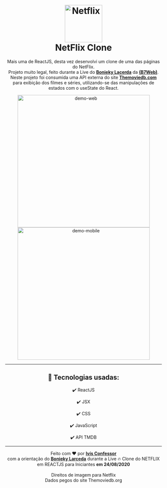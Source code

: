 <h1 align="center">
<br>
    <img 
        src="https://upload.wikimedia.org/wikipedia/commons/0/0f/Logo_Netflix.png" 
        alt="Netflix" 
        width="120"
    />
<br>
NetFlix Clone
</h1>

<p align="center">
    Mais uma de ReactJS, desta vez desenvolvi um clone de uma das páginas do NetFlix.<br />
    Projeto muito legal, feito durante a Live do <strong><a href="https://github.com/bonieky">Bonieky Lacerda</a></strong> da <strong><a href="https://www.linkedin.com/company/b7web/">(B7Web)</a></strong>.
    <br />
    Neste projeto foi consumida uma API externa do site <strong><a href="https://www.themoviedb.org/">Themoviedb.com</a></strong> para exibição dos filmes e séries, utilizando-se das manipulações de estados com o useState do React.
</p>

<div align="center">
    <img src="./github/NetFlixCloneWeb.gif"
    alt="demo-web" height="425" />
    <img src="./github/NetFlixCloneMobile.gif"
    alt="demo-mobile" height="425" />
</div>

<hr />

<div align="center">

## 🚀 Tecnologias usadas:

✔️ ReactJS

✔️ JSX

✔️ CSS

✔️ JavaScript

✔️ API TMDB

</div>

<hr />

<div align="center">
    Feito com <span role="img" aria-label="coração">❤️</span> por <strong><a href="https://github.com/ivisconfessor" target="_black">Ivís Confessor</a></strong> 
    <br/>com a orientação do <strong><a href="https://github.com/bonieky" target="_black">
    Bonieky Larceda</a></strong> durante a Live <span role="img" aria-label="fogo">🔥</span> Clone do NETFLIX em REACTJS para Iniciantes <strong> em 24/08/2020</strong><br/><br/>
    Direitos de imagem para Netflix<br/>
    Dados pegos do site Themoviedb.org
</div>